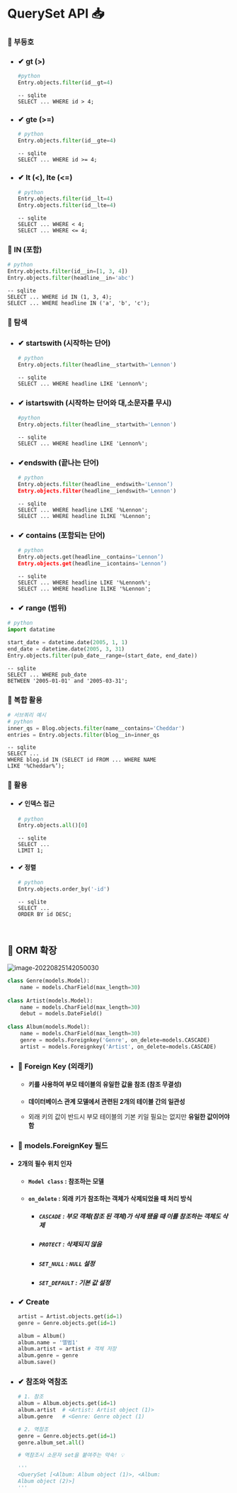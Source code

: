 
# QuerySet API 📥



### 🔎 부등호 

- ### ✔ gt (>) 

    ```python
    #python
    Entry.objects.filter(id__gt=4)
    ```

    ```sqlite
    -- sqlite
    SELECT ... WHERE id > 4;
    ```



- ### ✔ gte (>=)

  ```python
  # python
  Entry.objects.filter(id__gte=4)
  ```
  
  ```sqlite
  -- sqlite
  SELECT ... WHERE id >= 4;
  ```



- ### ✔ lt (<), lte (<=)

  ```python
  # python
  Entry.objects.filter(id__lt=4)
  Entry.objects.filter(id__lte=4)
  ```

  ```sqlite
  -- sqlite
  SELECT ... WHERE < 4;
  SELECT ... WHERE <= 4;
  ```



### 🔎 IN (포함)

```python
# python
Entry.objects.filter(id__in=[1, 3, 4])
Entry.objects.filter(headline__in='abc')
```

```sqlite
-- sqlite
SELECT ... WHERE id IN (1, 3, 4);
SELECT ... WHERE headline IN ('a', 'b', 'c');
```



### 🔎 탐색

- ### ✔ startswith (시작하는 단어)

  ```python
  # python
  Entry.objects.filter(headline__startwith='Lennon')
  ```

  ```sqlite
  -- sqlite
  SELECT ... WHERE headline LIKE 'Lennon%';
  ```



- ### ✔ istartswith (시작하는 단어와 대,소문자를 무시) 

  ```python
  #python
  Entry.objects.filter(headline__startwith='Lennon')
  ```

  ```sqlite
  -- sqlite
  SELECT ... WHERE headline LIKE 'Lennon%';
  ```



- ### ✔endswith (끝나는 단어)

  ```python
  # python
  Entry.objects.filter(headline__endswith='Lennon’)
  Entry.objects.filter(headline__iendswith='Lennon')
  ```

  ```sqlite
  -- sqlite
  SELECT ... WHERE headline LIKE '%Lennon';
  SELECT ... WHERE headline ILIKE '%Lennon';
  ```

  

- ### ✔ contains (포함되는 단어)

  ```python
  # python
  Entry.objects.get(headline__contains='Lennon’)
  Entry.objects.get(headline__icontains='Lennon’)
  ```

  ```sqlite
  -- sqlite
  SELECT ... WHERE headline LIKE '%Lennon%';
  SELECT ... WHERE headline ILIKE '%Lennon';
  ```

  

-  ### ✔ range (범위)

  ```python
  # python
  import datatime
  
  start_date = datetime.date(2005, 1, 1)
  end_date = datetime.date(2005, 3, 31)
  Entry.objects.filter(pub_date__range=(start_date, end_date))
  ```

  ```sqlite
  -- sqlite
  SELECT ... WHERE pub_date
  BETWEEN '2005-01-01' and '2005-03-31';
  ```



### 🔎 복합 활용

```python
# 서브쿼리 예시
# python
inner_qs = Blog.objects.filter(name__contains='Cheddar')
entries = Entry.objects.filter(blog__in=inner_qs
```

```sqlite
-- sqlite
SELECT ... 
WHERE blog.id IN (SELECT id FROM ... WHERE NAME
LIKE '%Cheddar%’);
```



### 🔎 활용

- #### ✔ 인덱스 접근

    ```python
    # python 
    Entry.objects.all()[0]
    ```

    ```sqlite
    -- sqlite
    SELECT ...
    LIMIT 1;
    ```



- #### ✔ 정렬

  ```python
  # python
  Entry.objects.order_by('-id')
  ```

  ```sqlite
  -- sqlite
  SELECT ...
  ORDER BY id DESC;



## 📝 ORM 확장

![image-20220825142050030](QuerySet_API.assets/image-20220825142050030.png)

```python
class Genre(models.Model):
    name = models.CharField(max_length=30)
    
class Artist(models.Model):
    name = models.CharField(max_length=30)
    debut = models.DateField()
    
class Album(models.Model):
    name = models.CharField(max_length=30)
    genre = models.Foreignkey('Genre', on_delete=models.CASCADE)
    artist = models.Foreignkey('Artist', on_delete=models.CASCADE)
```



- ### 🔎 Foreign Key (외래키) 

  - #### 키를 사용하여 부모 테이블의 유일한 값을 참조 (참조 무결성) 

  - **데이터베이스 관계 모델에서 관련된 2개의 테이블 간의 일관성** 

  - 외래 키의 값이 반드시 부모 테이블의 기본 키일 필요는 없지만 **유일한 값이어야 함**

  

- ### 🔎 models.ForeignKey 필드 

- #### 2개의 필수 위치 인자 

  - #### `Model class` : 참조하는 모델 

  - #### `on_delete` : 외래 키가 참조하는 객체가 삭제되었을 때 처리 방식

    - ##### `CASCADE` : 부모 객체(참조 된 객체)가 삭제 됐을 때 이를 참조하는 객체도 삭제 

    - ##### `PROTECT` : 삭제되지 않음 

    - ##### `SET_NULL` : `NULL` 설정

    - ##### `SET_DEFAULT` : 기본 값 설정



- ### ✔ Create

  ```python
  artist = Artist.objects.get(id=1)
  genre = Genre.objects.get(id=1)
  
  album = Album()
  album.name = '앨범1'
  album.artist = artist # 객체 저장
  album.genre = genre
  album.save()
  ```

  

- ### ✔ 참조와 역참조

  ```python
  # 1. 참조
  album = Album.objects.get(id=1)
  album.artist	# <Artist: Artist object (1)>
  album.genre 	# <Genre: Genre object (1)
  
  # 2. 역참조
  genre = Genre.objects.get(id=1)
  genre.album_set.all()
  
  # 역참조시 소문자 set을 붙여주는 약속! 💡
  
  '''
  <QuerySet [<Album: Album object (1)>, <Album: 
  Album object (2)>]
  '''
  ```

  
